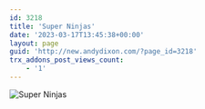 ```yaml
---
id: 3218
title: 'Super Ninjas'
date: '2023-03-17T13:45:38+00:00'
layout: page
guid: 'http://new.andydixon.com/?page_id=3218'
trx_addons_post_views_count:
    - '1'
---
```


![Super Ninjas](https://i0.wp.com/assets.g8x2.ldn.idrivee2-23.com/posters/Super%20Ninjas%2001.jpg?w=1200&ssl=1 "Super Ninjas")